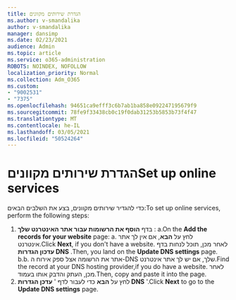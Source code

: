 ```yaml
---
title: הגדרת שירותים מקוונים
ms.author: v-smandalika
author: v-smandalika
manager: dansimp
ms.date: 02/23/2021
audience: Admin
ms.topic: article
ms.service: o365-administration
ROBOTS: NOINDEX, NOFOLLOW
localization_priority: Normal
ms.collection: Adm_O365
ms.custom:
- "9002531"
- "7375"
ms.openlocfilehash: 94651ca9efff3c6b7ab1ba858e092247195679f9
ms.sourcegitcommit: 78fe9f33438cb0c19f0dab31253b5853b73f4f47
ms.translationtype: MT
ms.contentlocale: he-IL
ms.lasthandoff: 03/05/2021
ms.locfileid: "50524264"
---
```

# <a name="set-up-online-services"></a><span data-ttu-id="ce26a-102">הגדרת שירותים מקוונים</span><span class="sxs-lookup"><span data-stu-id="ce26a-102">Set up online services</span></span>

<span data-ttu-id="ce26a-103">כדי להגדיר שירותים מקוונים, בצע את השלבים הבאים:</span><span class="sxs-lookup"><span data-stu-id="ce26a-103">To set up online services, perform the following steps:</span></span>

1. <span data-ttu-id="ce26a-104">בדף **הוסף את הרשומות עבור אתר האינטרנט שלך** : a.</span><span class="sxs-lookup"><span data-stu-id="ce26a-104">On the **Add the records for your website** page: a.</span></span> <span data-ttu-id="ce26a-105">לחץ על **הבא**, אם אין לך אתר אינטרנט.</span><span class="sxs-lookup"><span data-stu-id="ce26a-105">Click **Next**, if you don't have a website.</span></span> <span data-ttu-id="ce26a-106">לאחר מכן, תוכל לנחות בדף **עדכון הגדרות DNS** .</span><span class="sxs-lookup"><span data-stu-id="ce26a-106">Then, you land on the **Update DNS settings** page.</span></span>
    <span data-ttu-id="ce26a-107">b.</span><span class="sxs-lookup"><span data-stu-id="ce26a-107">b.</span></span> <span data-ttu-id="ce26a-108">אתר את הרשומה אצל ספק אירוח ה-DNS שלך, אם יש לך אתר אינטרנט.</span><span class="sxs-lookup"><span data-stu-id="ce26a-108">Find the record at your DNS hosting provider,if you do have a website.</span></span> <span data-ttu-id="ce26a-109">לאחר מכן, העתק והדבק אותו בעמוד.</span><span class="sxs-lookup"><span data-stu-id="ce26a-109">Then, copy and paste it into the page.</span></span>
2. <span data-ttu-id="ce26a-110">לחץ על **הבא** כדי לעבור לדף ' **עדכן הגדרות DNS** '.</span><span class="sxs-lookup"><span data-stu-id="ce26a-110">Click **Next** to go to the **Update DNS settings** page.</span></span>
